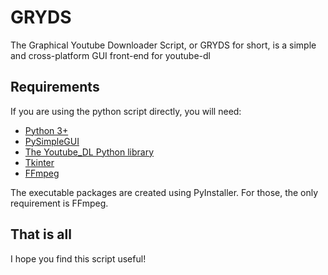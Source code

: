 # GRYDS
The Graphical Youtube Downloader Script, or GRYDS for short, is a simple and cross-platform GUI front-end for youtube-dl

## Requirements
If you are using the python script directly, you will need:

* [Python 3+](https://www.python.org/)
* [PySimpleGUI](https://pypi.org/project/PySimpleGUI/)
* [The Youtube_DL Python library](https://pypi.org/project/youtube_dl/)
* [Tkinter](https://tkdocs.com/index.html)
* [FFmpeg](https://ffmpeg.org/)

The executable packages are created using PyInstaller. For those, the only requirement is FFmpeg.

## That is all
I hope you find this script useful!
